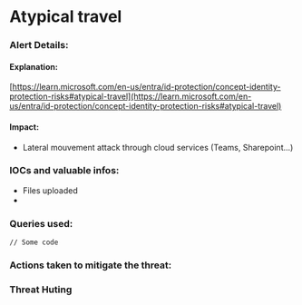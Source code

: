 # Atypical travel

### Alert Details:

#### Explanation:&#x20;

[https://learn.microsoft.com/en-us/entra/id-protection/concept-identity-protection-risks#atypical-travel](https://learn.microsoft.com/en-us/entra/id-protection/concept-identity-protection-risks#atypical-travel)

#### Impact:&#x20;

* Lateral mouvement attack through cloud services (Teams, Sharepoint...)

### IOCs and valuable infos:

* Files uploaded
*

### Queries used:

```
// Some code
```



### Actions taken to mitigate the threat:



### Threat Huting
